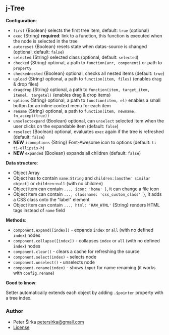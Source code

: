 ## j-Tree

__Configuration__:

- `first` {Boolean} selects the first tree item, default: `true` (optional)
- `exec` {String} __required__: link to a function, this function is executed when the node is selected in the tree
- `autoreset` {Boolean} resets state when datas-source is changed (optional, default: `false`)
- `selected` {String} selected class (optional, default: `selected`)
- `checked` {String} optional, a path to `function(arr, component)` or path to `property`
- `checkednested` {Boolean} optional, checks all nested items (default: `true`)
- `upload` {String} optional, a path to `function(item, files)` (enables drag & drop files)
- `dragdrop` {String} optional, a path to `function(item, target_item, itemel, targetel)` (enables drag & drop items)
- `options` {String} optional, a path to `function(item, el)` enables a small button for an inline context menu for each item
- `rename` {String} optional, a path to `function(item, newname, fn_accept(true))`
- `unselectexpand` {Boolean} optional, can `unselect` selected item when the user clicks on the expandable item (default: `false`)
- `reselect` {Boolean} optional, evaluates `exec` again if the tree is refreshed (default: `false`)
- __NEW__ `iconoptions` {String} Font-Awesome icon to options (default: `ti ti-ellipsis-h`)
- __NEW__ `expanded` {Boolean} expands all children (default: `false`)

__Data structure__:

- Object Array
- Object has to contain `name:String` and `children:[another similar object]` or `children:null` (with no children)
- Object item can contain `..., icon: 'home' }`, it can change a file icon
- Object item can contain `..., classname: 'css_custom_class' }`, it adds a CSS class onto the "label" element
- Object item can contain `..., html: 'RAW_HTML'` {String} renders HTML tags instead of `name` field

__Methods__:

- `component.expand([index])` - expands `index` or `all` (with no defined `index`) nodes
- `component.collapse([index])` - collapses `index` or `all` (with no defined `index`) nodes
- `component.clear()` - clears a cache for refreshing the source
- `component.select(index)` - selects node
- `component.unselect()` - unselects node
- `component.rename(index)` - shows `input` for name renaming (it works with `config.rename`)

__Good to know__:

Setter automatically extends each object by adding `.$pointer` property with a tree index.

### Author

- Peter Širka <petersirka@gmail.com>
- [License](https://www.totaljs.com/license/)
